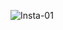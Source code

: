 ![Insta-01](https://github.com/NigYash/Instagram_Analytics-MySQL/assets/125470058/98be6d0c-e8db-4b3c-9224-a3ea46f10ca3)

